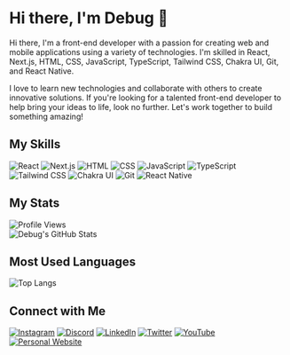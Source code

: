 # Hi there, I'm Debug 👋

Hi there, I'm a front-end developer with a passion for creating web and mobile applications using a variety of technologies. I'm skilled in React, Next.js, HTML, CSS, JavaScript, TypeScript, Tailwind CSS, Chakra UI, Git, and React Native.

I love to learn new technologies and collaborate with others to create innovative solutions. If you're looking for a talented front-end developer to help bring your ideas to life, look no further. Let's work together to build something amazing!

## My Skills

![React](https://img.shields.io/badge/-React-61DAFB?style=for-the-badge&logo=react&logoColor=white)
![Next.js](https://img.shields.io/badge/-Next.js-000000?style=for-the-badge&logo=next-dot-js&logoColor=white)
![HTML](https://img.shields.io/badge/-HTML-E34F26?style=for-the-badge&logo=html5&logoColor=white)
![CSS](https://img.shields.io/badge/-CSS-1572B6?style=for-the-badge&logo=css3&logoColor=white)
![JavaScript](https://img.shields.io/badge/-JavaScript-F7DF1E?style=for-the-badge&logo=javascript&logoColor=white)
![TypeScript](https://img.shields.io/badge/-TypeScript-3178C6?style=for-the-badge&logo=typescript&logoColor=white)
![Tailwind CSS](https://img.shields.io/badge/-Tailwind_CSS-38B2AC?style=for-the-badge&logo=tailwind-css&logoColor=white)
![Chakra UI](https://img.shields.io/badge/-Chakra_UI-319795?style=for-the-badge&logo=chakra-ui&logoColor=white)
![Git](https://img.shields.io/badge/-Git-F05032?style=for-the-badge&logo=git&logoColor=white)
![React Native](https://img.shields.io/badge/-React_Native-61DAFB?style=for-the-badge&logo=react&logoColor=white)

## My Stats

![Profile Views](https://komarev.com/ghpvc/?username=Don-Debug&color=blueviolet&style=flat-square)
<br/>
![Debug's GitHub Stats](https://github-readme-stats.vercel.app/api?username=Don-Debug&show_icons=true&hide_border=true)

## Most Used Languages
![Top Langs](https://github-readme-stats.vercel.app/api/top-langs/?username=Don-Debug&layout=compact)

## Connect with Me

[![Instagram](https://img.shields.io/badge/-Instagram-E4405F?style=for-the-badge&logo=instagram&logoColor=white)](https://www.instagram.com/debug)
[![Discord](https://img.shields.io/badge/-Discord-7289DA?style=for-the-badge&logo=discord&logoColor=white)](https://discord.com/users/yourdiscordid)
[![LinkedIn](https://img.shields.io/badge/-LinkedIn-0077B5?style=for-the-badge&logo=linkedin&logoColor=white)](https://www.linkedin.com/in/yourprofile)
[![Twitter](https://img.shields.io/badge/-Twitter-1DA1F2?style=for-the-badge&logo=twitter&logoColor=white)](https://twitter.com/yourhandle)
[![YouTube](https://img.shields.io/badge/-YouTube-FF0000?style=for-the-badge&logo=youtube&logoColor=white)](https://www.youtube.com/channel/yourchannel)
[![Personal Website](https://img.shields.io/badge/-Personal_Website-4A154B?style=for-the-badge&logo=google-chrome&logoColor=white)](https://yourpersonalwebsite.com)
